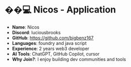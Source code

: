 # ��‍💻 Nicos - Application

- **Name**: Nicos
- **Discord**: luciousbrooks
- **GitHub**: https://github.com/bigbenz167
- **Languages**: foundry and java script
- **Experience**: 2 years web3 developer
- **AI Tools**: ChatGPT, GitHub Copilot, cursor
- **Why Join?**: I enjoy building dev communities and tools
